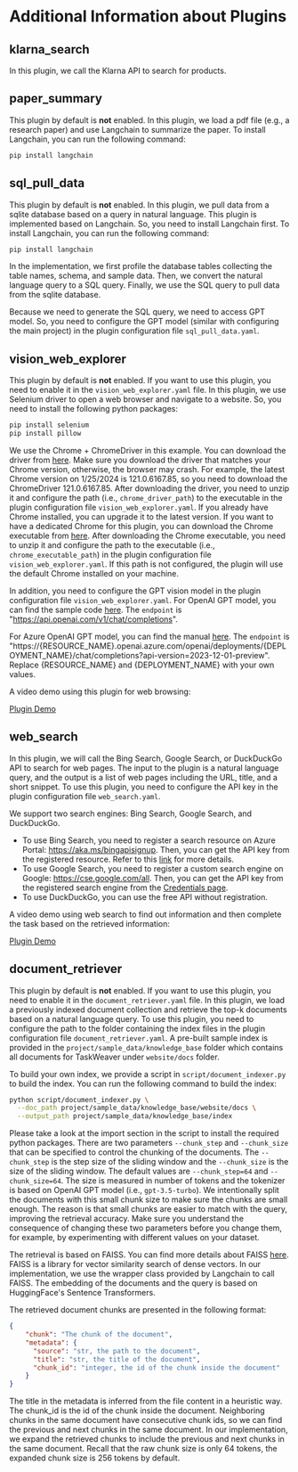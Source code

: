 # Additional Information about Plugins

## klarna_search
In this plugin, we call the Klarna API to search for products.

## paper_summary
This plugin by default is **not** enabled. In this plugin, we load a pdf file (e.g., a research paper) and use Langchain to summarize the paper.
To install Langchain, you can run the following command:
```bash
pip install langchain
```

## sql_pull_data
This plugin by default is **not** enabled. In this plugin, we pull data from a sqlite database based on a query in natural language.
This plugin is implemented based on Langchain. So, you need to install Langchain first.
To install Langchain, you can run the following command:
```bash
pip install langchain
```
In the implementation, we first profile the database tables collecting the table names, schema, and sample data.
Then, we convert the natural language query to a SQL query. 
Finally, we use the SQL query to pull data from the sqlite database.

Because we need to generate the SQL query, we need to access GPT model. 
So, you need to configure the GPT model (similar with configuring the main project) in the plugin configuration file `sql_pull_data.yaml`.


## vision_web_explorer
This plugin by default is **not** enabled. If you want to use this plugin, you need to enable it in the `vision_web_explorer.yaml` file.
In this plugin, we use Selenium driver to open a web browser and navigate to a website. 
So, you need to install the following python packages:
```bash
pip install selenium
pip install pillow
```

We use the Chrome + ChromeDriver in this example. You can download the driver from [here](https://chromedriver.chromium.org/downloads).
Make sure you download the driver that matches your Chrome version, otherwise, the browser may crash.
For example, the latest Chrome version on 1/25/2024 is 121.0.6167.85, so you need to download the ChromeDriver 121.0.6167.85.
After downloading the driver, you need to unzip it and configure the path (i.e., `chrome_driver_path`) to the executable in the plugin configuration file `vision_web_explorer.yaml`.
If you already have Chrome installed, you can upgrade it to the latest version.
If you want to have a dedicated Chrome for this plugin, you can download the Chrome executable from [here](https://googlechromelabs.github.io/chrome-for-testing/).
After downloading the Chrome executable, you need to unzip it and configure the path to the executable (i.e., `chrome_executable_path`) in the plugin configuration file `vision_web_explorer.yaml`.
If this path is not configured, the plugin will use the default Chrome installed on your machine.


In addition, you need to configure the GPT vision model in the plugin configuration file `vision_web_explorer.yaml`.
For OpenAI GPT model, you can find the sample code [here](https://platform.openai.com/docs/guides/vision/uploading-base-64-encoded-images).
The `endpoint` is "https://api.openai.com/v1/chat/completions". 

For Azure OpenAI GPT model, you can find the manual [here](https://learn.microsoft.com/en-us/azure/ai-services/openai/how-to/gpt-with-vision).
The `endpoint` is "https://{RESOURCE_NAME}.openai.azure.com/openai/deployments/{DEPLOYMENT_NAME}/chat/completions?api-version=2023-12-01-preview".
Replace {RESOURCE_NAME} and {DEPLOYMENT_NAME} with your own values.

A video demo using this plugin for web browsing:

[Plugin Demo](https://github.com/microsoft/TaskWeaver/assets/7489260/7f819524-2c5b-46a8-9c0c-e001a2c7131b)

## web_search

In this plugin, we will call the Bing Search, Google Search, or DuckDuckGo API to search for web pages.
The input to the plugin is a natural language query, and the output is a list of web pages including the URL, title, and a short snippet.
To use this plugin, you need to configure the API key in the plugin configuration file `web_search.yaml`.

We support two search engines: Bing Search, Google Search, and DuckDuckGo.

- To use Bing Search, you need to register a search resource on Azure Portal: https://aka.ms/bingapisignup.
Then, you can get the API key from the registered resource. Refer to this [link](https://www.microsoft.com/en-us/bing/apis/bing-web-search-api) for more details.
- To use Google Search, you need to register a custom search engine on Google: https://cse.google.com/all.
Then, you can get the API key from the registered search engine from the [Credentials page](https://console.cloud.google.com/apis/credentials).
- To use DuckDuckGo, you can use the free API without registration.

A video demo using web search to find out information and then complete the task based on the retrieved information:

[Plugin Demo](https://github.com/microsoft/TaskWeaver/assets/7489260/d078a05b-a19b-498c-b712-6f8c4855cefa)



## document_retriever

This plugin by default is **not** enabled. If you want to use this plugin, you need to enable it in the `document_retriever.yaml` file.
In this plugin, we load a previously indexed document collection and retrieve the top-k documents based on a natural language query.
To use this plugin, you need to configure the path to the folder containing the index files in the plugin configuration file `document_retriever.yaml`.
A pre-built sample index is provided in the `project/sample_data/knowledge_base` folder which contains all documents for TaskWeaver under `website/docs` folder.

To build your own index, we provide a script in `script/document_indexer.py` to build the index.
You can run the following command to build the index:
```bash
python script/document_indexer.py \
  --doc_path project/sample_data/knowledge_base/website/docs \
  --output_path project/sample_data/knowledge_base/index
```
Please take a look at the import section in the script to install the required python packages.
There are two parameters `--chunk_step` and `--chunk_size` that can be specified to control the chunking of the documents.
The `--chunk_step` is the step size of the sliding window and the `--chunk_size` is the size of the sliding window.
The default values are `--chunk_step=64` and `--chunk_size=64`.
The size is measured in number of tokens and the tokenizer is based on OpenAI GPT model (i.e., `gpt-3.5-turbo`).
We intentionally split the documents with this small chunk size to make sure the chunks are small enough.
The reason is that small chunks are easier to match with the query, improving the retrieval accuracy.
Make sure you understand the consequence of changing these two parameters before you change them, for example, 
by experimenting with different values on your dataset.

The retrieval is based on FAISS. You can find more details about FAISS [here](https://ai.meta.com/tools/faiss/).
FAISS is a library for vector similarity search of dense vectors.
In our implementation, we use the wrapper class provided by Langchain to call FAISS.
The embedding of the documents and the query is based on HuggingFace's Sentence Transformers.

The retrieved document chunks are presented in the following format:
```json
{
    "chunk": "The chunk of the document",
    "metadata": {
      "source": "str, the path to the document", 
      "title": "str, the title of the document",
      "chunk_id": "integer, the id of the chunk inside the document"
    }
}
```
The title in the metadata is inferred from the file content in a heuristic way.
The chunk_id is the id of the chunk inside the document.
Neighboring chunks in the same document have consecutive chunk ids, so we can find the previous and next chunks in the same document.
In our implementation, we expand the retrieved chunks to include the previous and next chunks in the same document.
Recall that the raw chunk size is only 64 tokens, the expanded chunk size is 256 tokens by default.


